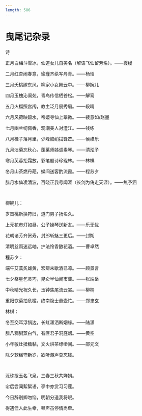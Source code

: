 ```yaml
---
length: 586
---
```


# 曳尾记杂录

诗

正月白梅斗雪冰，仙道女儿自美名（解语飞仙留芳名）。——霞缦

二月红杏闹春意，瑜瑾齐纨写丹青。——杨玿

三月夭桃嫁东风，柳家小女舞云中。——柳婉儿

四月玉槐沁阆苑，青鸟传信栖苍松。——解鸾

五月火榴照宫闱，教主泛月展秀眉。——段晴

六月风荷映碧水，帝姬寻仙上翠微。——裴意如/赵墨

七月幽兰纫佩香，观潮美人对澄江。——钱练

八月桂子落月里，少峰鲛绡拭锋芒。——侯祺乐

九月淡菊忘秋心，蓬莱师姊调素琴。——清泓子

寒月芙蓉拒霜放，彩笔题诗珍珑林。——林棋

冬月山茶燃丹葩，蝶间送客酌流霞。——程苏夕

腊月水仙凌清波，百晓正我号闻涯（长剑为俦走天涯）。——焦予涵

<br>

柳婉儿：

岁首桃新换符旧，道门男子扬名久。

上元花市灯如昼，公子操琴送新友。——乐无忧

花朝诸芳齐贺寿，封郎斩魅三更后。——封朔

清明丝雨迷远岫，护法怜香酿花酒。——曹卓然

程苏夕：

端午艾蒿炙雄黄，宏辩未歇酒已凉。——顾景言

七夕祭星乞灵巧，昆仑半仙闹市藏。——张端岳

中秋晴光祝久长，玉钟焦尾流云裳。——柳桐

重阳饮菊拍危槛，终南隐士悬壶忙。——郑聿玄

林棋：

冬至交耳浮锅边，长虹潇洒断姻缘。——陆潇

腊八稠粥蒸白气，有匪君子洞庭烟。——黄空

小年敬灶揉糖黏，文火烘茶缥缈间。——邵元文

除夕软糕守新岁，欲听潮声莫忘钱。

<br>

泛珠拨玉名飞泉，三春三秋共婵娟。

帘后尝闻絮絮语，亭中亦赏习习莲。

今日辞别卿勿恼，明朝分道我将眠。

得遇佳人此生幸，琴声虽停情尚牵。

